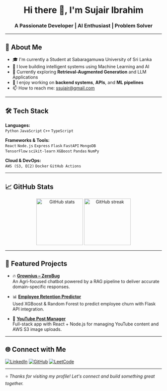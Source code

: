 <h1 align="center">Hi there 👋, I'm Sujair Ibrahim</h1>
<h3 align="center">A Passionate Developer | AI Enthusiast | Problem Solver</h3>

---

## 🚀 About Me

- 🎓 I'm currently a Student at Sabaragamuwa University of Sri Lanka
- 🤖 I love building intelligent systems using Machine Learning and AI
- 🧠 Currently exploring **Retrieval-Augmented Generation** and LLM Applications
- 💼 I enjoy working on **backend systems**, **APIs**, and **ML pipelines**
- 📫 How to reach me: [ssujair@gmail.com](mailto:ssujair@gmail.com)

---

## 🛠️ Tech Stack

**Languages:**  
`Python` `JavaScript` `C++` `TypeScript`

**Frameworks & Tools:**  
`React` `Node.js` `Express` `Flask` `FastAPI` `MongoDB`  
`TensorFlow` `scikit-learn` `XGBoost` `Pandas` `NumPy`

**Cloud & DevOps:**  
`AWS (S3, EC2)` `Docker` `GitHub Actions`

---

## 📈 GitHub Stats

<p align="center">
  <img src="https://github-readme-stats.vercel.app/api?username=blockdeveloper25&show_icons=true&theme=tokyonight" alt="GitHub stats" height="150"/>
  <img src="https://github-readme-streak-stats.herokuapp.com/?username=blockdeveloper25&theme=tokyonight" alt="GitHub streak" height="150"/>
</p>

---

## 📌 Featured Projects

- 🔥 [**Grownius – ZeroBug**](https://github.com/YourGitHubUsername/Grownius)  
  An Agri-focused chatbot powered by a RAG pipeline to deliver accurate domain-specific responses.

- 📊 [**Employee Retention Predictor**](https://github.com/YourGitHubUsername/Employee-Retention)  
  Used XGBoost & Random Forest to predict employee churn with Flask API integration.

- 🎥 [**YouTube Post Manager**](https://github.com/YourGitHubUsername/YT-Post-Admin)  
  Full-stack app with React + Node.js for managing YouTube content and AWS S3 image uploads.

---

## 🌐 Connect with Me

[![LinkedIn](https://img.shields.io/badge/LinkedIn-blue?style=for-the-badge&logo=linkedin)](https://linkedin.com/in/your-profile)
[![GitHub](https://img.shields.io/badge/GitHub-black?style=for-the-badge&logo=github)](https://github.com/YourGitHubUsername)
[![LeetCode](https://img.shields.io/badge/LeetCode-orange?style=for-the-badge&logo=leetcode)](https://leetcode.com/u/YourLeetCodeProfile)

---

⭐️ *Thanks for visiting my profile! Let's connect and build something great together.*
